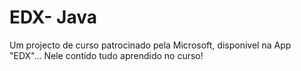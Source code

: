 # EDX- Java
 Um projecto de curso patrocinado pela Microsoft, disponivel na App "EDX"... Nele contído tudo aprendido no curso!

